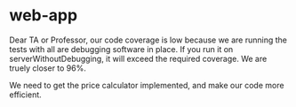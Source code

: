 # web-app

Dear TA or Professor, our code coverage is low because we are running the tests with all are debugging software in place.
If you run it on serverWithoutDebugging, it will exceed the required coverage. We are truely closer to 96%.

We need to get the price calculator implemented, and make our code more efficient. 